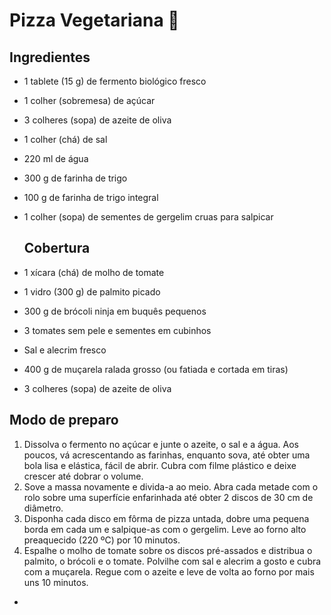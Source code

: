 # Pizza Vegetariana :pizza:

## Ingredientes

- 1 tablete (15 g) de fermento biológico fresco

- 1 colher (sobremesa) de açúcar

- 3 colheres (sopa) de azeite de oliva

- 1 colher (chá) de sal

- 220 ml de água

- 300 g de farinha de trigo

- 100 g de farinha de trigo integral

- 1 colher (sopa) de sementes de gergelim cruas para salpicar

  ## Cobertura

- 1 xícara (chá) de molho de tomate
- 1 vidro (300 g) de palmito picado
- 300 g de brócoli ninja em buquês pequenos
- 3 tomates sem pele e sementes em cubinhos
- Sal e alecrim fresco
- 400 g de muçarela ralada grosso (ou fatiada e cortada em tiras)
- 3 colheres (sopa) de azeite de oliva

## Modo de preparo

1. Dissolva o fermento no açúcar e junte o azeite, o sal e a água. Aos poucos, vá acrescentando as farinhas, enquanto sova, até obter uma bola lisa e elástica, fácil de abrir. Cubra com filme plástico e deixe crescer até dobrar o volume.
2. Sove a massa novamente e divida-a ao meio. Abra cada metade com o rolo sobre uma superfície enfarinhada até obter 2 discos de 30 cm de diâmetro.
3. Disponha cada disco em fôrma de pizza untada, dobre uma pequena borda em cada um e salpique-as com o gergelim. Leve ao forno alto preaquecido (220 ºC) por 10 minutos.
4. Espalhe o molho de tomate sobre os discos pré-assados e distribua o palmito, o brócoli e o tomate. Polvilhe com sal e alecrim a gosto e cubra com a muçarela. Regue com o azeite e leve de volta ao forno por mais uns 10 minutos.



















-